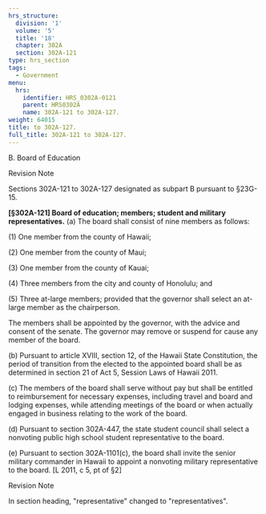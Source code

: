 ```yaml
---
hrs_structure:
  division: '1'
  volume: '5'
  title: '18'
  chapter: 302A
  section: 302A-121
type: hrs_section
tags:
  - Government
menu:
  hrs:
    identifier: HRS_0302A-0121
    parent: HRS0302A
    name: 302A-121 to 302A-127.
weight: 64015
title: to 302A-127.
full_title: 302A-121 to 302A-127.
---
```

B. Board of Education

Revision Note

Sections 302A-121 to 302A-127 designated as subpart B pursuant to §23G-15.

**[§302A-121] Board of education; members; student and military representatives.** (a) The board shall consist of nine members as follows:

(1) One member from the county of Hawaii;

(2) One member from the county of Maui;

(3) One member from the county of Kauai;

(4) Three members from the city and county of Honolulu; and

(5) Three at-large members; provided that the governor shall select an at-large member as the chairperson.

The members shall be appointed by the governor, with the advice and consent of the senate. The governor may remove or suspend for cause any member of the board.

(b) Pursuant to article XVIII, section 12, of the Hawaii State Constitution, the period of transition from the elected to the appointed board shall be as determined in section 21 of Act 5, Session Laws of Hawaii 2011.

(c) The members of the board shall serve without pay but shall be entitled to reimbursement for necessary expenses, including travel and board and lodging expenses, while attending meetings of the board or when actually engaged in business relating to the work of the board.

(d) Pursuant to section 302A-447, the state student council shall select a nonvoting public high school student representative to the board.

(e) Pursuant to section 302A-1101(c), the board shall invite the senior military commander in Hawaii to appoint a nonvoting military representative to the board. [L 2011, c 5, pt of §2]

Revision Note

In section heading, "representative" changed to "representatives".